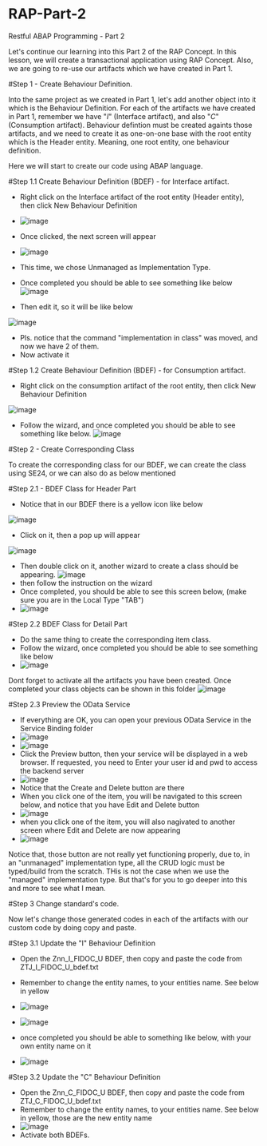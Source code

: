 # RAP-Part-2
Restful ABAP Programming - Part 2

Let's continue our learning into this Part 2 of the RAP Concept.
In this lesson, we will create a transactional application using RAP Concept.
Also, we are going to re-use our artifacts which we have created in Part 1.

#Step 1 - Create Behaviour Definition.

Into the same project as we created in Part 1, let's add another object into it which is the Behaviour Definition.
For each of the artifacts we have created in Part 1, remember we have "_I_" (Interface artifact), and also "_C_" (Consumption artifact).
Behaviour defintion must be created againts those artifacts, and we need to create it as one-on-one base with the root entity which is the Header entity.
Meaning, one root entity, one behaviour definition. 

Here we will start to create our code using ABAP language.

#Step 1.1 Create Behaviour Definition (BDEF) -  for Interface artifact.
  - Right click on the Interface artifact of the root entity (Header entity), then click New Behaviour Definition
  - ![image](https://user-images.githubusercontent.com/39553318/190392747-919fb6ed-4963-434b-a461-fdc7d95c23c1.png)
  - Once clicked, the next screen will appear
  - ![image](https://user-images.githubusercontent.com/39553318/190392966-f18c9cfe-d395-4c4c-becd-aeb48c4918eb.png)
  - This time, we chose Unmanaged as Implementation Type.
  - Once completed you should be able to see something like below
  ![image](https://user-images.githubusercontent.com/39553318/191250955-66e9f53f-0745-4d4a-b7b1-c975f23936e7.png)

  - Then edit it, so it will be like below
  
  ![image](https://user-images.githubusercontent.com/39553318/191250683-2f112eec-05da-4b4a-8549-1f9a9e040a96.png)
  
  - Pls. notice that the command "implementation in class" was moved, and now we have 2 of them.
  - Now activate it

#Step 1.2 Create Behaviour Definition (BDEF) -  for Consumption artifact.

  - Right click on the consumption artifact of the root entity, then click New Behaviour Definition
  
  ![image](https://user-images.githubusercontent.com/39553318/190974326-41656dd3-d11d-4764-a888-383972dbe840.png)
  - Follow the wizard, and once completed you should be able to see something like below.
  ![image](https://user-images.githubusercontent.com/39553318/191252010-19903bc3-cc39-46de-b1e3-e4ce973d9a95.png)


#Step 2 - Create Corresponding Class

To create the corresponding class for our BDEF, we can create the class using SE24, or we can also do as below mentioned

#Step 2.1 - BDEF Class for Header Part
  - Notice that in our BDEF there is a yellow icon like below

![image](https://user-images.githubusercontent.com/39553318/190970734-0b9a1801-0418-40b2-8732-f1dac3ff594f.png)
  - Click on it, then a pop up will appear

![image](https://user-images.githubusercontent.com/39553318/190971309-c420217d-6a3d-4585-a3b8-512fdb24479f.png)
  - Then double click on it, another wizard to create a class should be appearing.
  ![image](https://user-images.githubusercontent.com/39553318/190971511-07a6e68c-1838-43b8-bd4e-bd0be4ca0be7.png)
  - then follow the instruction on the wizard
  - Once completed, you should be able to see this screen below, (make sure you are in the Local Type "TAB")
  - ![image](https://user-images.githubusercontent.com/39553318/191252924-1b37aaab-a163-4e01-aa4a-54af1248b7e3.png)

#Step 2.2 BDEF Class for Detail Part
  - Do the same thing to create the corresponding item class.
  - Follow the wizard, once completed you should be able to see something like below
  - ![image](https://user-images.githubusercontent.com/39553318/191253476-1dfcb4fb-7128-43bb-955f-1c33264199b0.png)

Dont forget to activate all the artifacts you have been created. Once completed your class objects can be shown in this folder
![image](https://user-images.githubusercontent.com/39553318/191138431-6bc19c6e-162c-4e55-897d-7bd2a8fe3c57.png)

#Step 2.3 Preview the OData Service
  - If everything are OK, you can open your previous OData Service in the Service Binding folder
  - ![image](https://user-images.githubusercontent.com/39553318/191143066-be86247d-07c1-45f9-bb75-8005a475626b.png)
  - ![image](https://user-images.githubusercontent.com/39553318/191143131-6a16bc13-1b88-4969-bd24-35397d8a90c5.png)
  - Click the Preview button, then your service will be displayed in a web browser. If requested, you need to Enter your user id and pwd to access the backend server
  - ![image](https://user-images.githubusercontent.com/39553318/191253928-f6d9e51e-a7df-45e9-971d-a03731633c56.png)
  - Notice that the Create and Delete button are there
  - When you click one of the item, you will be navigated to this screen below, and notice that you have Edit and Delete button
  - ![image](https://user-images.githubusercontent.com/39553318/191254241-ca3f4c59-f65c-4401-80c0-6b2e6e2b20d0.png)
  - when you click one of the item, you will also nagivated to another screen where Edit and Delete are now appearing
  - ![image](https://user-images.githubusercontent.com/39553318/191254461-bd6be9a1-5b1a-4c1c-aa8d-3bde17a4b68a.png)

 Notice that, those button are not really yet functioning properly, due to, in an "unmanaged" implementation type, all the CRUD logic must be typed/build from the scratch. THis is not the case when we use the "managed" implementation type. But that's for you to go deeper into this and more to see what I mean.

#Step 3 Change standard's code.

Now let's change those generated codes in each of the artifacts with our custom code by doing copy and paste.

#Step 3.1 Update the "I" Behaviour Definition
- Open the Znn_I_FIDOC_U BDEF, then copy and paste the code from ZTJ_I_FIDOC_U_bdef.txt
- Remember to change the entity names, to your entities name. See below in yellow
- ![image](https://user-images.githubusercontent.com/39553318/191257546-4d9b335c-068c-406a-9245-6d03c6df8653.png)

- ![image](https://user-images.githubusercontent.com/39553318/191258311-86454e65-e10d-49f8-9eb1-c068c16924f9.png)

- once completed you should be able to something like below, with your own entity name on it
- ![image](https://user-images.githubusercontent.com/39553318/191258008-080f68ba-6a4b-4969-b57a-aa099857ce76.png)

#Step 3.2 Update the "C" Behaviour Definition
- Open the Znn_C_FIDOC_U BDEF, then copy and paste the code from ZTJ_C_FIDOC_U_bdef.txt
- Remember to change the entity names, to your entities name. See below in yellow, those are the new entity name
- ![image](https://user-images.githubusercontent.com/39553318/191259509-9a18e4c4-a16f-45f2-b55b-6057b556e82e.png)
- Activate both BDEFs.
